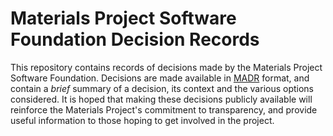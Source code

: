 # Materials Project Software Foundation Decision Records

This repository contains records of decisions made by the Materials Project Software Foundation. Decisions are made available in [MADR](https://adr.github.io/madr/) format, and contain a *brief* summary of a decision, its context and the various options considered. It is hoped that making these decisions publicly available will reinforce the Materials Project's commitment to transparency, and provide useful information to those hoping to get involved in the project.
